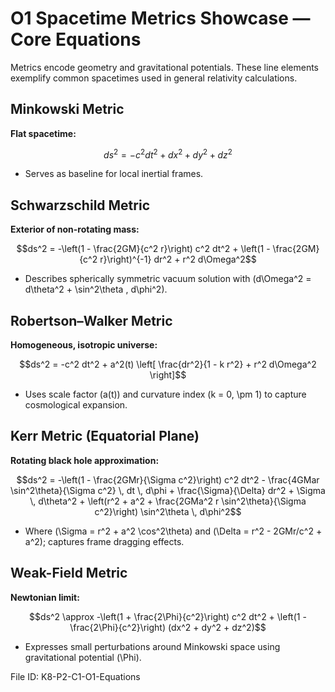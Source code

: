 # O1 Spacetime Metrics Showcase — Core Equations

Metrics encode geometry and gravitational potentials. These line elements exemplify common spacetimes used in general relativity calculations.

## Minkowski Metric
**Flat spacetime:**

$$ds^2 = -c^2 dt^2 + dx^2 + dy^2 + dz^2$$

- Serves as baseline for local inertial frames.

## Schwarzschild Metric
**Exterior of non-rotating mass:**

$$ds^2 = -\left(1 - \frac{2GM}{c^2 r}\right) c^2 dt^2 + \left(1 - \frac{2GM}{c^2 r}\right)^{-1} dr^2 + r^2 d\Omega^2$$

- Describes spherically symmetric vacuum solution with \(d\Omega^2 = d\theta^2 + \sin^2\theta \, d\phi^2\).

## Robertson–Walker Metric
**Homogeneous, isotropic universe:**

$$ds^2 = -c^2 dt^2 + a^2(t) \left[ \frac{dr^2}{1 - k r^2} + r^2 d\Omega^2 \right]$$

- Uses scale factor \(a(t)\) and curvature index \(k = 0, \pm 1\) to capture cosmological expansion.

## Kerr Metric (Equatorial Plane)
**Rotating black hole approximation:**

$$ds^2 = -\left(1 - \frac{2GMr}{\Sigma c^2}\right) c^2 dt^2 - \frac{4GMar \sin^2\theta}{\Sigma c^2} \, dt \, d\phi + \frac{\Sigma}{\Delta} dr^2 + \Sigma \, d\theta^2 + \left(r^2 + a^2 + \frac{2GMa^2 r \sin^2\theta}{\Sigma c^2}\right) \sin^2\theta \, d\phi^2$$

- Where \(\Sigma = r^2 + a^2 \cos^2\theta\) and \(\Delta = r^2 - 2GMr/c^2 + a^2\); captures frame dragging effects.

## Weak-Field Metric
**Newtonian limit:**

$$ds^2 \approx -\left(1 + \frac{2\Phi}{c^2}\right) c^2 dt^2 + \left(1 - \frac{2\Phi}{c^2}\right) (dx^2 + dy^2 + dz^2)$$

- Expresses small perturbations around Minkowski space using gravitational potential \(\Phi\).

File ID: K8-P2-C1-O1-Equations
